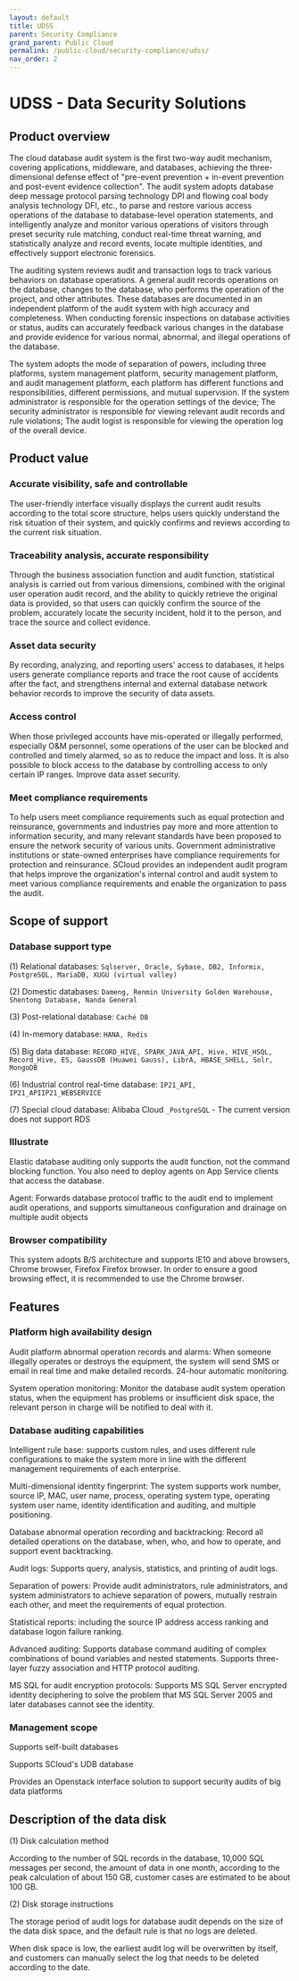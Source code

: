 ```yaml
---
layout: default
title: UDSS
parent: Security Compliance
grand_parent: Public Cloud
permalink: /public-cloud/security-compliance/udss/
nav_order: 2
---
```

# UDSS - Data Security Solutions
## Product overview
The cloud database audit system is the first two-way audit mechanism, covering applications, middleware, and databases, achieving the three-dimensional defense effect of "pre-event prevention + in-event prevention and post-event evidence collection". The audit system adopts database deep message protocol parsing technology DPI and flowing coal body analysis technology DFI, etc., to parse and restore various access operations of the database to database-level operation statements, and intelligently analyze and monitor various operations of visitors through preset security rule matching, conduct real-time threat warning, and statistically analyze and record events, locate multiple identities, and effectively support electronic forensics.

The auditing system reviews audit and transaction logs to track various behaviors on database operations. A general audit records operations on the database, changes to the database, who performs the operation of the project, and other attributes. These databases are documented in an independent platform of the audit system with high accuracy and completeness. When conducting forensic inspections on database activities or status, audits can accurately feedback various changes in the database and provide evidence for various normal, abnormal, and illegal operations of the database.

The system adopts the mode of separation of powers, including three platforms, system management platform, security management platform, and audit management platform, each platform has different functions and responsibilities, different permissions, and mutual supervision. If the system administrator is responsible for the operation settings of the device; The security administrator is responsible for viewing relevant audit records and rule violations; The audit logist is responsible for viewing the operation log of the overall device.

## Product value
### Accurate visibility, safe and controllable
The user-friendly interface visually displays the current audit results according to the total score structure, helps users quickly understand the risk situation of their system, and quickly confirms and reviews according to the current risk situation.
### Traceability analysis, accurate responsibility
Through the business association function and audit function, statistical analysis is carried out from various dimensions, combined with the original user operation audit record, and the ability to quickly retrieve the original data is provided, so that users can quickly confirm the source of the problem, accurately locate the security incident, hold it to the person, and trace the source and collect evidence.
### Asset data security
By recording, analyzing, and reporting users' access to databases, it helps users generate compliance reports and trace the root cause of accidents after the fact, and strengthens internal and external database network behavior records to improve the security of data assets.
### Access control
When those privileged accounts have mis-operated or illegally performed, especially O&M personnel, some operations of the user can be blocked and controlled and timely alarmed, so as to reduce the impact and loss. It is also possible to block access to the database by controlling access to only certain IP ranges. Improve data asset security.
### Meet compliance requirements
To help users meet compliance requirements such as equal protection and reinsurance, governments and industries pay more and more attention to information security, and many relevant standards have been proposed to ensure the network security of various units. Government administrative institutions or state-owned enterprises have compliance requirements for protection and reinsurance. SCloud provides an independent audit program that helps improve the organization's internal control and audit system to meet various compliance requirements and enable the organization to pass the audit.

## Scope of support
### Database support type
(1) Relational databases: `Sqlserver, Oracle, Sybase, DB2, Informix, PostgreSQL, MariaDB, XUGU (virtual valley)`

(2) Domestic databases: `Dameng, Renmin University Golden Warehouse, Shentong Database, Nanda General`

(3) Post-relational database: `Caché DB`

(4) In-memory database: `HANA, Redis`

(5) Big data database: `RECORD_HIVE, SPARK_JAVA_API, Hive, HIVE_HSQL, Record_Hive, ES, GaussDB (Huawei Gauss), LibrA, HBASE_SHELL, Solr, MongoDB`

(6) Industrial control real-time database: `IP21_API, IP21_APIIP21_WEBSERVICE`

(7) Special cloud database: Alibaba Cloud `_PostgreSQL` - The current version does not support RDS

### Illustrate
Elastic database auditing only supports the audit function, not the command blocking function. You also need to deploy agents on App Service clients that access the database.

Agent: Forwards database protocol traffic to the audit end to implement audit operations, and supports simultaneous configuration and drainage on multiple audit objects
### Browser compatibility
This system adopts B/S architecture and supports IE10 and above browsers, Chrome browser, Firefox Firefox browser. In order to ensure a good browsing effect, it is recommended to use the Chrome browser.

## Features
### Platform high availability design
Audit platform abnormal operation records and alarms: When someone illegally operates or destroys the equipment, the system will send SMS or email in real time and make detailed records. 24-hour automatic monitoring.

System operation monitoring: Monitor the database audit system operation status, when the equipment has problems or insufficient disk space, the relevant person in charge will be notified to deal with it.

### Database auditing capabilities
Intelligent rule base: supports custom rules, and uses different rule configurations to make the system more in line with the different management requirements of each enterprise.

Multi-dimensional identity fingerprint: The system supports work number, source IP, MAC, user name, process, operating system type, operating system user name, identity identification and auditing, and multiple positioning.

Database abnormal operation recording and backtracking: Record all detailed operations on the database, when, who, and how to operate, and support event backtracking.

Audit logs: Supports query, analysis, statistics, and printing of audit logs.

Separation of powers: Provide audit administrators, rule administrators, and system administrators to achieve separation of powers, mutually restrain each other, and meet the requirements of equal protection.

Statistical reports: including the source IP address access ranking and database logon failure ranking.

Advanced auditing: Supports database command auditing of complex combinations of bound variables and nested statements. Supports three-layer fuzzy association and HTTP protocol auditing.

MS SQL for audit encryption protocols: Supports MS SQL Server encrypted identity deciphering to solve the problem that MS SQL Server 2005 and later databases cannot see the identity.

### Management scope
Supports self-built databases

Supports SCloud's UDB database

Provides an Openstack interface solution to support security audits of big data platforms

## Description of the data disk
(1) Disk calculation method

According to the number of SQL records in the database, 10,000 SQL messages per second, the amount of data in one month, according to the peak calculation of about 150 GB, customer cases are estimated to be about 100 GB.

(2) Disk storage instructions

The storage period of audit logs for database audit depends on the size of the data disk space, and the default rule is that no logs are deleted.

When disk space is low, the earliest audit log will be overwritten by itself, and customers can manually select the log that needs to be deleted according to the date.
